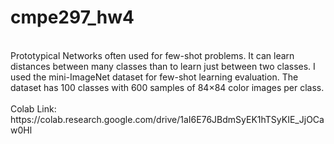 # cmpe297_hw4
</br>
Prototypical Networks often used for few-shot problems. It can learn distances between many classes than to learn just between two classes. I used the mini-ImageNet dataset for few-shot learning evaluation. The dataset has 100 classes with 600 samples of 84×84 color images per class. </br>
</br>
Colab Link: https://colab.research.google.com/drive/1aI6E76JBdmSyEK1hTSyKIE_JjOCaw0Hl </br>
